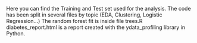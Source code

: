 Here you can find the Training and Test set used for the analysis.
The code has been split in several files by topic (EDA, Clustering, Logistic Regression...) 
The random forest fit is inside file trees.R
diabetes_report.html is a report created with the ydata_profiling library in Python.
